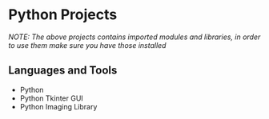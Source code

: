 # Python Projects

*NOTE: The above projects contains imported modules and libraries, in order to use them make sure you have those installed*

## Languages and Tools
- Python
- Python Tkinter GUI
- Python Imaging Library
